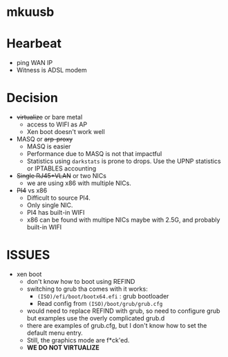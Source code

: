 # mkuusb

# Hearbeat
  - ping WAN IP
  - Witness is ADSL modem




# Decision

- ~~virtualize~~ or bare metal
  - access to WIFI as AP
  - Xen boot doesn't work well
- MASQ or ~~arp-proxy~~
  - MASQ is easier
  - Performance due to MASQ is not that impactful
  - Statistics using `darkstats` is prone to drops.  Use
    the UPNP statistics or IPTABLES accounting
- ~~Single RJ45+VLAN~~ or two NICs
  - we are using x86 with multiple NICs.
- ~~PI4~~ vs x86
  - Difficult to source PI4.
  - Only single NIC.
  - PI4 has built-in WIFI
  - x86 can be found with multipe NICs maybe with 2.5G, and probably built-in WIFI

# ISSUES

- xen boot
  - don't know how to boot using REFIND
  - switching to grub tha comes with it works:
    - `(ISO)/efi/boot/bootx64.efi` : grub bootloader
    - Read config from `(ISO)/boot/grub/grub.cfg`
  - would need to replace REFIND with grub, so need to configure
    grub but examples use the overly complicated grub.d
  - there are examples of grub.cfg, but I don't know how to
    set the default menu entry.
  - Still, the graphics mode are f*ck'ed.
  - **WE DO NOT VIRTUALIZE**

